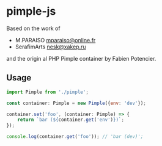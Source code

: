 # pimple-js

Based on the work of

* M.PARAISO <mparaiso@online.fr>
* SerafimArts <nesk@xakep.ru>

and the origin al PHP Pimple container by Fabien Potencier.

## Usage

```js
import Pimple from './pimple';

const container: Pimple = new Pimple({env: 'dev'});

container.set('foo', (container: Pimple) => {
    return `bar (${container.get('env')})`;
});

console.log(container.get('foo')); // 'bar (dev)';
```
